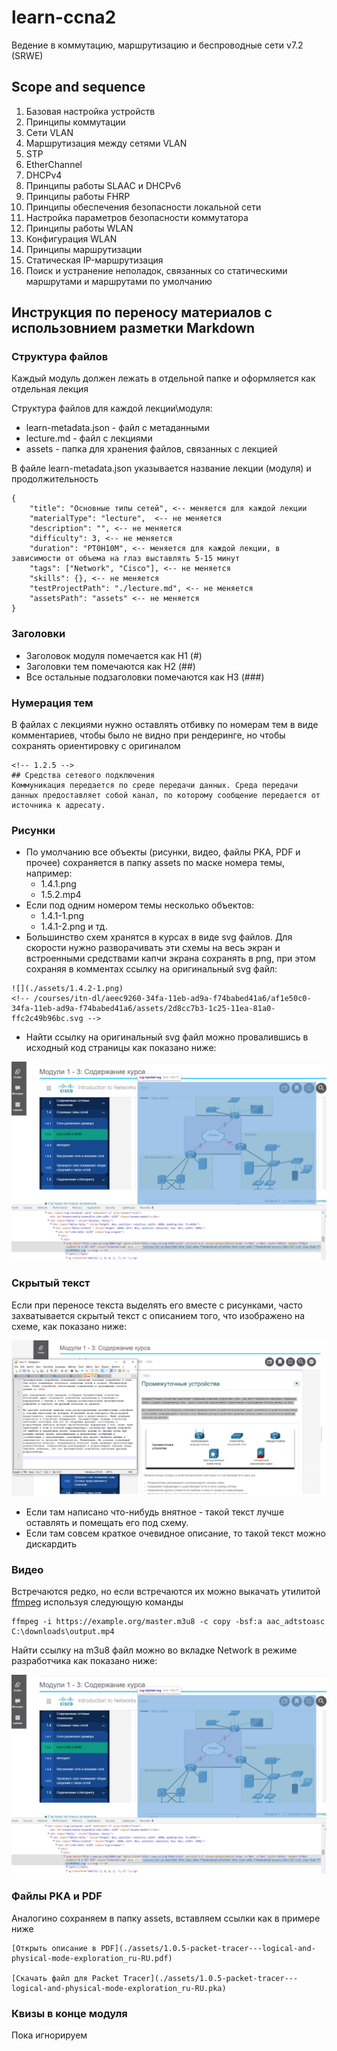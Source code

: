 # learn-ccna2
Ведение в коммутацию, маршрутизацию и беспроводные сети v7.2 (SRWE)

## Scope and sequence

1.	Базовая настройка устройств
2.	Принципы коммутации
3.	Сети VLAN
4.	Маршрутизация между сетями VLAN 
5.	STP
6.	EtherChannel
7.	DHCPv4
8.	Принципы работы SLAAC и DHCPv6
9.	Принципы работы FHRP
10.	Принципы обеспечения безопасности локальной сети
11.	Настройка параметров безопасности коммутатора
12.	Принципы работы WLAN
13.	Конфигурация WLAN
14.	Принципы маршрутизации
15.	Статическая IP-маршрутизация
16.	Поиск и устранение неполадок, связанных со статическими маршрутами и маршрутами по умолчанию


## Инструкция по переносу материалов с иcпользовнием разметки Markdown

### Структура файлов

Каждый модуль должен лежать в отдельной папке и оформляется как отдельная лекция

Структура файлов для каждой лекции\модуля:
- learn-metadata.json - файл с метаданными
- lecture.md - файл с лекциями
- assets - папка для хранения файлов, связанных с лекцией

В файле learn-metadata.json указывается название лекции (модуля) и продолжительность

```
{
    "title": "Основные типы сетей", <-- меняется для каждой лекции
    "materialType": "lecture",  <-- не меняется
    "description": "", <-- не меняется
    "difficulty": 3, <-- не меняется
    "duration": "PT0H10M", <-- меняется для каждой лекции, в зависимости от объема на глаз выставлять 5-15 минут
    "tags": ["Network", "Cisco"], <-- не меняется
    "skills": {}, <-- не меняется
    "testProjectPath": "./lecture.md", <-- не меняется
    "assetsPath": "assets" <-- не меняется
}
```

### Заголовки
- Заголовок модуля помечается как H1 (#)
- Заголовки тем помечаются как H2 (##)
- Все остальные подзаголовки помечаются как H3 (###)

### Нумерация тем

В файлах с лекциями нужно оставлять отбивку по номерам тем в виде комментариев, чтобы было не видно при рендеринге, но чтобы сохранять ориентировку с оригиналом

```
<!-- 1.2.5 -->
## Средства сетевого подключения
Коммуникация передается по среде передачи данных. Среда передачи данных предоставляет собой канал, по которому сообщение передается от источника к адресату.
```

### Рисунки

- По умолчанию все объекты (рисунки, видео, файлы PKA, PDF и прочее) сохраняется в папку assets по маске номера темы, например:
  - 1.4.1.png
  - 1.5.2.mp4
- Если под одним номером темы несколько объектов:
  - 1.4.1-1.png
  - 1.4.1-2.png и тд.
- Большинство схем хранятся в курсах в виде svg файлов. Для скорости нужно разворачивать эти схемы на весь экран и встроенными средствами капчи экрана сохранять в png, при этом сохраняя в комментах ссылку на оригинальный svg файл:
```
![](./assets/1.4.2-1.png)
<!-- /courses/itn-dl/aeec9260-34fa-11eb-ad9a-f74babed41a6/af1e50c0-34fa-11eb-ad9a-f74babed41a6/assets/2d8cc7b3-1c25-11ea-81a0-ffc2c49b96bc.svg -->
```
- Найти ссылку на оригинальный svg файл можно провалившись в исходный код страницы как показано ниже:

![](./readme-assets/pictures.png)

### Скрытый текст

Если при переносе текста выделять его вместе с рисунками, часто захватывается скрытый текст с описанием того, что изображено на схеме, как показано ниже:

![](./readme-assets/hidden_text.png)

- Если там написано что-нибудь внятное - такой текст лучше оставлять и помещать его под схему.
- Если там совсем краткое очевидное описание, то такой текст можно дискардить

### Видео

Встречаются редко, но если встречаются их можно выкачать утилитой [ffmpeg](https://1drv.ms/u/s!At1RfXB5mNd79FouXrqLgHRRkUgd?e=W0K1lF) используя следующую команды

```
ffmpeg -i https://example.org/master.m3u8 -c copy -bsf:a aac_adtstoasc C:\downloads\output.mp4
```

Найти ссылку на m3u8 файл можно во вкладке Network в режиме разработчика как показано ниже:

![](./readme-assets/pictures.png)

### Файлы PKA и PDF

Аналогино сохраняем в папку assets, вставляем ссылки как в примере ниже

```
[Открыть описание в PDF](./assets/1.0.5-packet-tracer---logical-and-physical-mode-exploration_ru-RU.pdf)

[Скачать файл для Packet Tracer](./assets/1.0.5-packet-tracer---logical-and-physical-mode-exploration_ru-RU.pka)
```

### Квизы в конце модуля

Пока игнорируем
